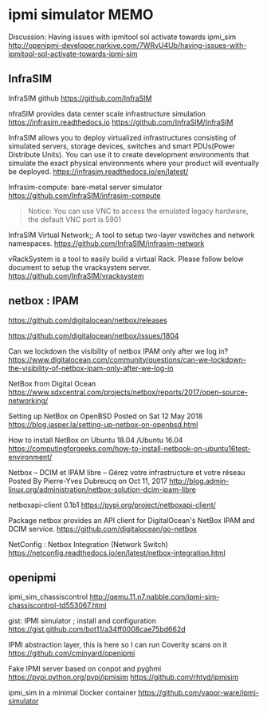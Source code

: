 # ipmi simulator MEMO


Discussion: Having issues with ipmitool sol activate towards ipmi_sim
http://openipmi-developer.narkive.com/7WRyU4Ub/having-issues-with-ipmitool-sol-activate-towards-ipmi-sim

## InfraSIM
InfraSIM github
https://github.com/InfraSIM

nfraSIM provides data center scale infrastructure simulation https://infrasim.readthedocs.io
https://github.com/InfraSIM/InfraSIM

InfraSIM allows you to deploy virtualized infrastructures consisting of simulated servers, 
storage devices, switches and smart PDUs(Power Distribute Units). 
You can use it to create development environments that simulate the exact physical environments 
where your product will eventually be deployed.
https://infrasim.readthedocs.io/en/latest/

Infrasim-compute: bare-metal server simulator
https://github.com/InfraSIM/infrasim-compute
> Notice: You can use VNC to access the emulated legacy hardware, the default VNC port is 5901

InfraSIM Virtual Network;;  A tool to setup two-layer vswitches and network namespaces.
https://github.com/InfraSIM/infrasim-network

vRackSystem is a tool to easily build a virtual Rack. Please follow below document to setup the vracksystem server.
https://github.com/InfraSIM/vracksystem


## netbox : IPAM
https://github.com/digitalocean/netbox/releases

https://github.com/digitalocean/netbox/issues/1804

Can we lockdown the visibility of netbox IPAM only after we log in?
https://www.digitalocean.com/community/questions/can-we-lockdown-the-visibility-of-netbox-ipam-only-after-we-log-in


NetBox from Digital Ocean
https://www.sdxcentral.com/projects/netbox/reports/2017/open-source-networking/

Setting up NetBox on OpenBSD
Posted on Sat 12 May 2018 
https://blog.jasper.la/setting-up-netbox-on-openbsd.html

How to install NetBox on Ubuntu 18.04 /Ubuntu 16.04
https://computingforgeeks.com/how-to-install-netbook-on-ubuntu16test-environment/

Netbox – DCIM et IPAM libre – Gérez votre infrastructure et votre réseau
Posted By Pierre-Yves Dubreucq on Oct 11, 2017
http://blog.admin-linux.org/administration/netbox-solution-dcim-ipam-libre

netboxapi-client 0.1b1 
https://pypi.org/project/netboxapi-client/

Package netbox provides an API client for DigitalOcean's NetBox IPAM and DCIM service. 
https://github.com/digitalocean/go-netbox

NetConfig : Netbox Integration (Network Switch)
https://netconfig.readthedocs.io/en/latest/netbox-integration.html


## openipmi
ipmi_sim_chassiscontrol
http://qemu.11.n7.nabble.com/ipmi-sim-chassiscontrol-td553067.html

gist: IPMI simulator ; install and configuration
https://gist.github.com/bot11/a34ff0008cae75bd662d

IPMI abstraction layer, this is here so I can run Coverity scans on it 
https://github.com/cminyard/openipmi

Fake IPMI server based on conpot and pyghmi https://pypi.python.org/pypi/ipmisim
https://github.com/rhtyd/ipmisim

ipmi_sim in a minimal Docker container
https://github.com/vapor-ware/ipmi-simulator
